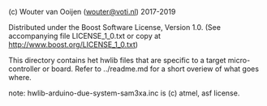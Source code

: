 (c) Wouter van Ooijen (wouter@voti.nl) 2017-2019

Distributed under the Boost Software License, Version 1.0.
(See accompanying file LICENSE_1_0.txt or copy at
http://www.boost.org/LICENSE_1_0.txt)

This directory contains het hwlib files that are specific to a target micro-controller or board. Refer to ../readme.md
for a short overiew of what goes where.

note: hwlib-arduino-due-system-sam3xa.inc is (c) atmel, asf license.
      
      
      